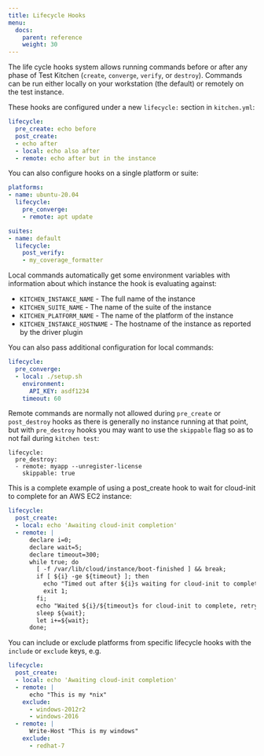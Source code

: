 ```yaml
---
title: Lifecycle Hooks
menu:
  docs:
    parent: reference
    weight: 30
---
```


The life cycle hooks system allows running commands before or after any phase
of Test Kitchen (`create`, `converge`, `verify`, or `destroy`). Commands can be
run either locally on your workstation (the default) or remotely on the test instance.

These hooks are configured under a new `lifecycle:` section in `kitchen.yml`:

```yaml
lifecycle:
  pre_create: echo before
  post_create:
  - echo after
  - local: echo also after
  - remote: echo after but in the instance
```

You can also configure hooks on a single platform or suite:

```yaml
platforms:
- name: ubuntu-20.04
  lifecycle:
    pre_converge:
    - remote: apt update

suites:
- name: default
  lifecycle:
    post_verify:
    - my_coverage_formatter
```

Local commands automatically get some environment variables with information
about which instance the hook is evaluating against:

* `KITCHEN_INSTANCE_NAME` - The full name of the instance
* `KITCHEN_SUITE_NAME` - The name of the suite of the instance
* `KITCHEN_PLATFORM_NAME` - The name of the platform of the instance
* `KITCHEN_INSTANCE_HOSTNAME` - The hostname of the instance as reported by the driver plugin

You can also pass additional configuration for local commands:

```yaml
lifecycle:
  pre_converge:
  - local: ./setup.sh
    environment:
      API_KEY: asdf1234
    timeout: 60
```

Remote commands are normally not allowed during `pre_create` or `post_destroy`
hooks as there is generally no instance running at that point, but with `pre_destroy`
hooks you may want to use the `skippable` flag so as to not fail during `kitchen test`:

```
lifecycle:
  pre_destroy:
  - remote: myapp --unregister-license
    skippable: true
```

This is a complete example of using a post_create hook to wait for cloud-init to complete for an AWS EC2 instance:

```yaml
lifecycle:
  post_create:
  - local: echo 'Awaiting cloud-init completion'
  - remote: |
      declare i=0;
      declare wait=5;
      declare timeout=300;
      while true; do
        [ -f /var/lib/cloud/instance/boot-finished ] && break;
        if [ ${i} -ge ${timeout} ]; then
          echo "Timed out after ${i}s waiting for cloud-init to complete";
          exit 1;
        fi;
        echo "Waited ${i}/${timeout}s for cloud-init to complete, retrying in ${wait} seconds"
        sleep ${wait};
        let i+=${wait};
      done;
```

You can include or exclude platforms from specific lifecycle hooks with the `include` or `exclude`
keys, e.g.

```yaml
lifecycle:
  post_create:
  - local: echo 'Awaiting cloud-init completion'
  - remote: |
      echo "This is my *nix"
    exclude:
      - windows-2012r2
      - windows-2016
  - remote: |
      Write-Host "This is my windows"
    exclude:
      - redhat-7
```
